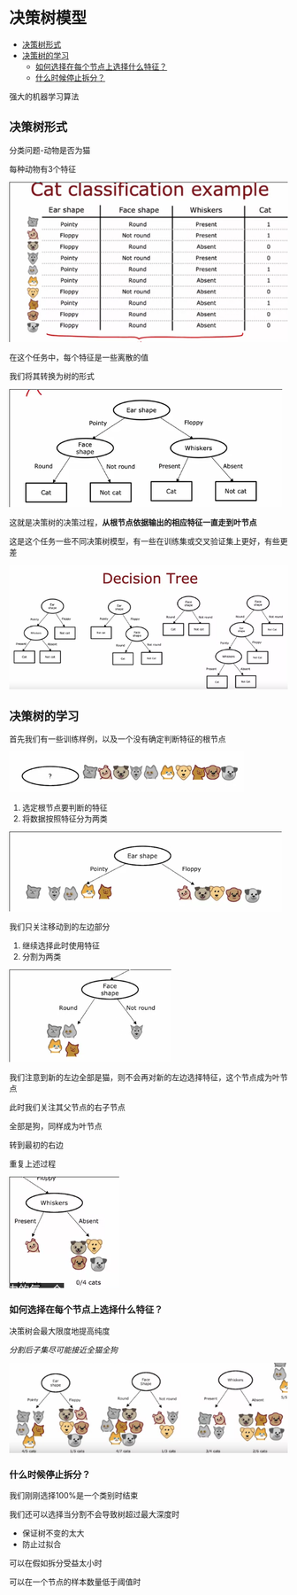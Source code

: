 # 决策树模型
 
* [决策树形式](#决策树形式)
* [决策树的学习](#决策树的学习)
  * [如何选择在每个节点上选择什么特征？](#如何选择在每个节点上选择什么特征？)
  * [什么时候停止拆分？](#什么时候停止拆分？)

强大的机器学习算法

## 决策树形式

分类问题-动物是否为猫

每种动物有3个特征

![](img/56a141c2.png)

在这个任务中，每个特征是一些离散的值

我们将其转换为树的形式

![](img/373b24e6.png)

这就是决策树的决策过程，**从根节点依据输出的相应特征一直走到叶节点**

这是这个任务一些不同决策树模型，有一些在训练集或交叉验证集上更好，有些更差

![](img/b750cecb.png)

## 决策树的学习

首先我们有一些训练样例，以及一个没有确定判断特征的根节点

![](img/182b0dde.png)

1. 选定根节点要判断的特征
2. 将数据按照特征分为两类

![](img/181de067.png)

我们只关注移动到的左边部分

1. 继续选择此时使用特征
2. 分割为两类

![](img/8e41fb04.png)

我们注意到新的左边全部是猫，则不会再对新的左边选择特征，这个节点成为叶节点

此时我们关注其父节点的右子节点

全部是狗，同样成为叶节点

转到最初的右边

重复上述过程

![](img/1eaabee4.png)

### 如何选择在每个节点上选择什么特征？

决策树会最大限度地提高纯度

*分割后子集尽可能接近全猫全狗*

![](img/b155b042.png)

### 什么时候停止拆分？

我们刚刚选择100%是一个类别时结束

我们还可以选择当分割不会导致树超过最大深度时

* 保证树不变的太大
* 防止过拟合

可以在假如拆分受益太小时

可以在一个节点的样本数量低于阈值时
